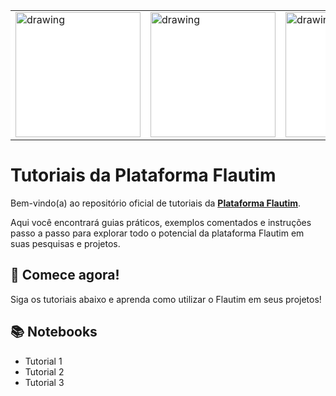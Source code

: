 <table border="0" style="margin: auto; background-color: white;">
    <tr>
      <td style="background-color: white; border: none;">
        <img src='https://drive.google.com/uc?export=view&id=1lgflViz1uefcvVW1iI57haB4M1bKsZtp' alt="drawing" width="200" />
      </td>
      <td style="background-color: white; border: none;">
        <img src='https://drive.google.com/uc?export=view&id=1R6PphT9jmd2vikODFPf6cW54QtZ29o2a' alt="drawing" width="200" />
      </td>
      <td style="background-color: white; border: none;">
        <img src='https://drive.google.com/uc?export=view&id=1lgflViz1uefcvVW1iI57haB4M1bKsZtp' alt="drawing" width="200" />
      </td>
      <td style="background-color: white; border: none;">
        <img src='https://drive.google.com/uc?export=view&id=1R6PphT9jmd2vikODFPf6cW54QtZ29o2a' alt="drawing" width="200" />
      </td>
      <td style="background-color: white; border: none;">
        <img src='https://drive.google.com/uc?export=view&id=1lgflViz1uefcvVW1iI57haB4M1bKsZtp' alt="drawing" width="200" />
      </td>
      <td style="background-color: white; border: none;">
        <img src='https://drive.google.com/uc?export=view&id=1R6PphT9jmd2vikODFPf6cW54QtZ29o2a' alt="drawing" width="200" />
      </td>
      <td style="background-color: white; border: none;">
        <img src='https://drive.google.com/uc?export=view&id=1lgflViz1uefcvVW1iI57haB4M1bKsZtp' alt="drawing" width="200" />
      </td>
    </tr>
</table>

# Tutoriais da Plataforma Flautim

Bem-vindo(a) ao repositório oficial de tutoriais da **[Plataforma Flautim](http://flautim.futurelab.dcc.ufmg.br/)**.

Aqui você encontrará guias práticos, exemplos comentados e instruções passo a passo para explorar todo o potencial da plataforma Flautim em suas pesquisas e projetos.

## 🚀 Comece agora!

Siga os tutoriais abaixo e aprenda como utilizar o Flautim em seus projetos!

## 📚 Notebooks

- Tutorial 1
- Tutorial 2
- Tutorial 3
